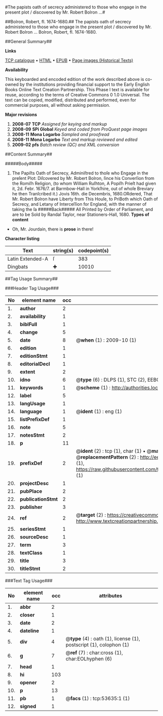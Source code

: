 #The papists oath of secrecy administered to those who engage in the present plot / discovered by Mr. Robert Bolron ...#

##Bolron, Robert, fl. 1674-1680.##
The papists oath of secrecy administered to those who engage in the present plot / discovered by Mr. Robert Bolron ...
Bolron, Robert, fl. 1674-1680.

##General Summary##

**Links**

[TCP catalogue](http://www.ota.ox.ac.uk/tcp/)  • 
[HTML](http://tei.it.ox.ac.uk/tcp/Texts-HTML/free/A28/A28612.html)  • 
[EPUB](http://tei.it.ox.ac.uk/tcp/Texts-EPUB/free/A28/A28612.epub) • 
[Page images (Historical Texts)](https://data.historicaltexts.jisc.ac.uk/view?pubId=eebo-12076290e&pageId=eebo-12076290e-53635-1)

**Availability**

This keyboarded and encoded edition of the
	       work described above is co-owned by the institutions
	       providing financial support to the Early English Books
	       Online Text Creation Partnership. This Phase I text is
	       available for reuse, according to the terms of Creative
	       Commons 0 1.0 Universal. The text can be copied,
	       modified, distributed and performed, even for
	       commercial purposes, all without asking permission.

**Major revisions**

1. __2008-07__ __TCP__ *Assigned for keying and markup*
1. __2008-09__ __SPi Global__ *Keyed and coded from ProQuest page images*
1. __2008-11__ __Mona Logarbo__ *Sampled and proofread*
1. __2008-11__ __Mona Logarbo__ *Text and markup reviewed and edited*
1. __2009-02__ __pfs__ *Batch review (QC) and XML conversion*

##Content Summary##

#####Body#####

1. The Papiſts Oath of Secrecy, Adminiſtred to thoſe who Engage in the preſent Plot: Diſcovered by Mr. Robert Bolron, ſince his Converſion from the Romiſh Religion, (to whom William Ruſhton, A Popiſh Prieſt had given it, 2d. Febr. 1676/7. at Barmbow-Hall in Yorkſhire, out of whoſe Breviary he then Tranſcribed it.)
Jovis 16th. die Decembris, 1680.ORdered, That Mr. Robert Bolron have Liberty from This Houſe, to PriBoth which Oath of Secrecy, and Letany of Interceſſion for England, with the manner of taking the ſa
#####Back#####
All Printed by Order of Parliament, and are to be Sold by Randal Taylor, near Stationers-Hall, 1680.
**Types of content**

  * Oh, Mr. Jourdain, there is **prose** in there!

**Character listing**


|Text|string(s)|codepoint(s)|
|---|---|---|
|Latin Extended-A|ſ|383|
|Dingbats|✚|10010|

##Tag Usage Summary##

###Header Tag Usage###

|No|element name|occ|attributes|
|---|---|---|---|
|1.|__author__|2||
|2.|__availability__|1||
|3.|__biblFull__|1||
|4.|__change__|5||
|5.|__date__|8| @__when__ (1) : 2009-10 (1)|
|6.|__edition__|1||
|7.|__editionStmt__|1||
|8.|__editorialDecl__|1||
|9.|__extent__|2||
|10.|__idno__|6| @__type__ (6) : DLPS (1), STC (2), EEBO-CITATION (1), OCLC (1), VID (1)|
|11.|__keywords__|1| @__scheme__ (1) : http://authorities.loc.gov/ (1)|
|12.|__label__|5||
|13.|__langUsage__|1||
|14.|__language__|1| @__ident__ (1) : eng (1)|
|15.|__listPrefixDef__|1||
|16.|__note__|5||
|17.|__notesStmt__|2||
|18.|__p__|11||
|19.|__prefixDef__|2| @__ident__ (2) : tcp (1), char (1)  •  @__matchPattern__ (2) : ([0-9\-]+):([0-9IVX]+) (1), (.+) (1)  •  @__replacementPattern__ (2) : http://eebo.chadwyck.com/downloadtiff?vid=$1&page=$2 (1), https://raw.githubusercontent.com/textcreationpartnership/Texts/master/tcpchars.xml#$1 (1)|
|20.|__projectDesc__|1||
|21.|__pubPlace__|2||
|22.|__publicationStmt__|2||
|23.|__publisher__|3||
|24.|__ref__|2| @__target__ (2) : https://creativecommons.org/publicdomain/zero/1.0/ (1), http://www.textcreationpartnership.org/docs/. (1)|
|25.|__seriesStmt__|1||
|26.|__sourceDesc__|1||
|27.|__term__|3||
|28.|__textClass__|1||
|29.|__title__|3||
|30.|__titleStmt__|2||


###Text Tag Usage###

|No|element name|occ|attributes|
|---|---|---|---|
|1.|__abbr__|2||
|2.|__closer__|1||
|3.|__date__|2||
|4.|__dateline__|1||
|5.|__div__|4| @__type__ (4) : oath (1), license (1), postscript (1), colophon (1)|
|6.|__g__|7| @__ref__ (7) : char:cross (1), char:EOLhyphen (6)|
|7.|__head__|1||
|8.|__hi__|103||
|9.|__opener__|2||
|10.|__p__|13||
|11.|__pb__|1| @__facs__ (1) : tcp:53635:1 (1)|
|12.|__signed__|1||
